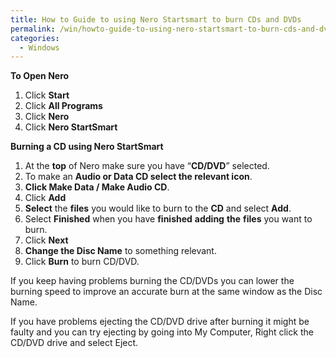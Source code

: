 ```yaml
---
title: How to Guide to using Nero Startsmart to burn CDs and DVDs
permalink: /win/howto-guide-to-using-nero-startsmart-to-burn-cds-and-dvds/
categories:
  - Windows
---
```

**To Open Nero**

  1. Click **Start**
  2. Click **All Programs**
  3. Click **Nero**
  4. Click **Nero StartSmart**

**Burning a CD using Nero StartSmart**

  1. At the **top** of Nero make sure you have &#8220;**CD/DVD**&#8221; selected.
  2. To make an **Audio or Data CD select the relevant icon**.
  3. **Click Make Data / Make Audio CD**.
  4. Click **Add**
  5. **Select** the **files** you would like to burn to the **CD** and select **Add**.
  6. Select **Finished** when you have **finished** **adding** **the** **files** you want to burn.
  7. Click **Next**
  8. **Change the Disc Name** to something relevant.
  9. Click **Burn** to burn CD/DVD.

If you keep having problems burning the CD/DVDs you can lower the burning speed to improve an accurate burn at the same window as the Disc Name.

If you have problems ejecting the CD/DVD drive after burning it might be faulty and you can try ejecting by going into My Computer, Right click the CD/DVD drive and select Eject.
